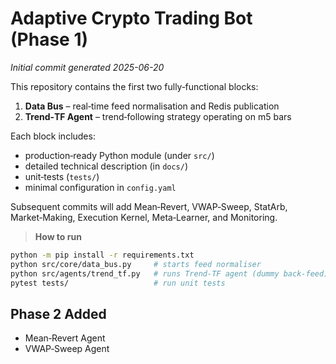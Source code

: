 
# Adaptive Crypto Trading Bot (Phase 1)
*Initial commit generated 2025-06-20*

This repository contains the first two fully‑functional blocks:

1. **Data Bus** – real‑time feed normalisation and Redis publication  
2. **Trend‑TF Agent** – trend‑following strategy operating on m5 bars  

Each block includes:
* production‑ready Python module (under `src/`)
* detailed technical description (in `docs/`)
* unit‑tests (`tests/`)
* minimal configuration in `config.yaml`

Subsequent commits will add Mean‑Revert, VWAP‑Sweep, StatArb, Market‑Making, Execution Kernel, Meta‑Learner, and Monitoring.

> **How to run**  
```bash
python -m pip install -r requirements.txt
python src/core/data_bus.py     # starts feed normaliser
python src/agents/trend_tf.py   # runs Trend‑TF agent (dummy back‑feed)
pytest tests/                   # run unit tests
```


## Phase 2 Added
* Mean‑Revert Agent
* VWAP‑Sweep Agent

